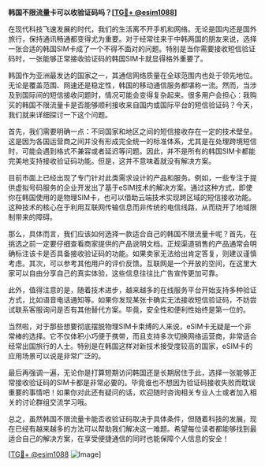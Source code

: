 **韩国不限流量卡可以收验证码吗？[[TG💪+ @esim1088](https://t.me/s/esim1088)]**

在现代科技飞速发展的时代，我们的生活离不开手机和网络。无论是国内还是国外旅行，保持通讯畅通都变得尤为重要。对于经常往来于中韩两国的朋友来说，选择一张合适的韩国SIM卡成了一个不得不面对的问题。特别是当你需要接收短信验证码时，一张能够正常接收验证码的韩国SIM卡就显得格外重要了。

韩国作为亚洲最发达的国家之一，其通信网络质量在全球范围内也处于领先地位。无论是覆盖范围、网速还是稳定性，韩国的移动通信服务都堪称一流。然而，当涉及到国际间的短信接收问题时，情况可能会变得复杂起来。很多用户会担心：我购买的韩国不限流量卡是否能够顺利接收来自国内或国际平台的短信验证码？今天，我们就来详细探讨一下这个问题。

首先，我们需要明确一点：不同国家和地区之间的短信接收存在一定的技术壁垒。这是因为各国运营商之间并没有形成完全统一的标准体系，尤其是在处理跨境短信时，可能会遇到格式不兼容或者延迟等问题。因此，并不是所有的韩国SIM卡都能完美地支持接收验证码功能。但是，这并不意味着就没有解决方案。

目前市面上已经出现了专门针对此类需求设计的产品和服务。例如，一些专注于提供虚拟号码服务的企业开发出了基于eSIM技术的解决方案。通过这种方式，即使你在韩国使用的是物理SIM卡，也可以借助云端技术实现跨区域的短信接收功能。这种技术的核心在于利用互联网传输信息而非传统的电信线路，从而绕开了地域限制带来的障碍。

那么，具体而言，我们应该如何选择一款适合自己的韩国不限流量卡呢？首先，在挑选之前一定要仔细查看商家提供的产品说明文档。正规渠道销售的产品通常会明确标注该卡是否具备接收验证码的功能。如果卖家无法给出肯定答复，则建议谨慎考虑。其次，可以参考其他用户的评价反馈。互联网是一个开放的空间，在这里大家可以自由分享自己的真实体验，这些信息往往比广告宣传更加可靠。

此外，值得注意的是，随着技术进步，越来越多的在线服务平台开始支持多种验证方式，比如语音电话通知等。如果你发现某张卡确实无法接收短信验证码，不妨尝试联系客服询问是否有其他替代方案。毕竟，安全性和便利性始终是第一位的。

当然啦，对于那些想要彻底摆脱物理SIM卡束缚的人来说，eSIM卡无疑是一个非常棒的选择。它不仅体积小巧便于携带，而且支持多次切换网络运营商，非常适合经常出国旅行的人士。特别是在韩国这样对新技术接受度较高的国家，eSIM卡的应用场景可以说是非常广泛的。

最后再强调一遍，无论你是打算短期访问韩国还是长期居住于此，选择一张能够正常接收验证码的SIM卡都是非常必要的。毕竟谁也不想因为验证码接收失败而耽误重要的事情吧！如果你对此还有疑问的话，欢迎随时咨询相关专业人士或者加入相关的讨论群组交流学习哦。

总之，虽然韩国不限流量卡能否收验证码取决于具体条件，但随着科技的发展，现在已经有越来越多的方法可以帮助我们解决这一难题。希望每位读者都能够找到最适合自己的解决方案，在享受便捷通信的同时也能保障个人信息的安全！

[[TG💪+ @esim1088](https://t.me/s/esim1088) ![Image](https://i.postimg.cc/4NQfJmqS/Snipaste-2025-05-13-00-14-12.png)]